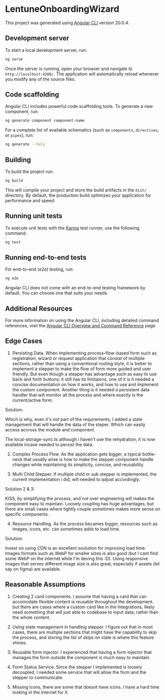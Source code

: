 # LentuneOnboardingWizard

This project was generated using [Angular CLI](https://github.com/angular/angular-cli) version 20.0.4.

## Development server

To start a local development server, run:

```bash
ng serve
```

Once the server is running, open your browser and navigate to `http://localhost:4200/`. The application will automatically reload whenever you modify any of the source files.

## Code scaffolding

Angular CLI includes powerful code scaffolding tools. To generate a new component, run:

```bash
ng generate component component-name
```

For a complete list of available schematics (such as `components`, `directives`, or `pipes`), run:

```bash
ng generate --help
```

## Building

To build the project run:

```bash
ng build
```

This will compile your project and store the build artifacts in the `dist/` directory. By default, the production build optimizes your application for performance and speed.

## Running unit tests

To execute unit tests with the [Karma](https://karma-runner.github.io) test runner, use the following command:

```bash
ng test
```

## Running end-to-end tests

For end-to-end (e2e) testing, run:

```bash
ng e2e
```

Angular CLI does not come with an end-to-end testing framework by default. You can choose one that suits your needs.

## Additional Resources

For more information on using the Angular CLI, including detailed command references, visit the [Angular CLI Overview and Command Reference](https://angular.dev/tools/cli) page.

## Edge Cases

1. Persisting Data. When implementing process-flow-based form such as registration, wizard or request application that consist of multiple sections, rather than using a conventional routing style, it is better to implement a stepper to make the flow of form more guided and user friendly. But even though a stepper has advantage such as easy to use back and forth buttons; it still has its limitaions, one of it is it needed a concise documentation on how it works, and how to use and implement the custom component. Another thing is it needed a persistent data handler that will monitor all the process and where exactly is the current/active form.

Solution:

Which is why, even it's not part of the requirements, I added a state management that will handle the data of the steper. Which can easily access accross the module and component.

The local-storage-sync.ts although i haven't use the rehydration, it is now available incase needed to persist the data.

2. Complex Process Flow. As the application gets bigger, a typical bottle-neck that usually arise is how to make the stepper component handle changes while maintaining its simplicity, concise, and reusability.

3. Multi Child Stepper. If multiple child or sub stepper is implemented, the current implementation i did, will needed to adjust accordingly.

Solution 2 & 3:

KISS, by simplifying the process, and not over engineering will makes the component easy to maintain. Loosely coupling has huge advantages, but there are small cases where tightly couple sometimes makes more sense on specific components.

4. Resource Handling. As the process becames bigger, resources such as images, icons, etc. can sometimes adds to load time.

Solution:

Invest on using CDN is an excellent soulution for improving load time. Images formats such as WebP for smaller sizes is also good (but I cant find some WebP on the internet while I'm deving this :D). Using responsive images that serves different image size is also great, especially if assets (let say on figma) are available.

## Reasonable Assumptions

1. Creating 2 card components. I assume that having a card that can accomodate flexible content is reusable throughout the development. but there are cases where a custom card like in the Integrations, likely need something that will just able to codebase to input data, rather than the whole content.

2. Using state management in handling stepper. I figure out that in most cases, there are multiple sections that might have the capability to skip the process, and storing the list of skips on state is where this feature shines.

3. Reusable form injector. I experienced that having a form injector that manages the form outside the component is much easy to maintain.

4. Form Status Service. Since the stepper I implemented is loosely decoupled, I needed some service that will allow the form and the stepper to communicate.

5. Missing icons, there are some that doesnt have icons. I have a hard time looking in the internet for it.
